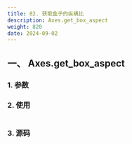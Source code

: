 ```yaml
---
title: 82. 获取盒子的纵横比
description: Axes.get_box_aspect
weight: 820
date: 2024-09-02
---
```

<style>
th, td {
  border: 1px solid rgb(190, 190, 190);
}
</style>


## 一、 Axes.get_box_aspect


### 1. 参数




### 2. 使用



```python


```


### 3. 源码
```python

```




